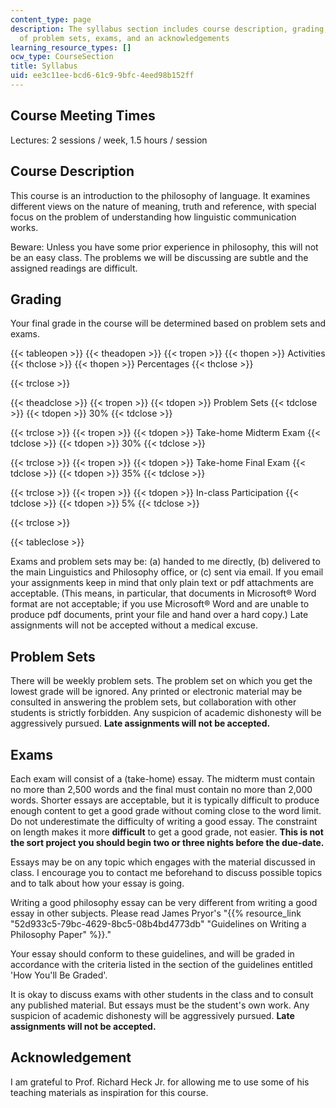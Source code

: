 ```yaml
---
content_type: page
description: The syllabus section includes course description, grading, information
  of problem sets, exams, and an acknowledgements
learning_resource_types: []
ocw_type: CourseSection
title: Syllabus
uid: ee3c11ee-bcd6-61c9-9bfc-4eed98b152ff
---
```


Course Meeting Times
--------------------

Lectures: 2 sessions / week, 1.5 hours / session

Course Description
------------------

This course is an introduction to the philosophy of language. It examines different views on the nature of meaning, truth and reference, with special focus on the problem of understanding how linguistic communication works.

Beware: Unless you have some prior experience in philosophy, this will not be an easy class. The problems we will be discussing are subtle and the assigned readings are difficult.

Grading
-------

Your final grade in the course will be determined based on problem sets and exams.

{{< tableopen >}}
{{< theadopen >}}
{{< tropen >}}
{{< thopen >}}
Activities
{{< thclose >}}
{{< thopen >}}
Percentages
{{< thclose >}}

{{< trclose >}}

{{< theadclose >}}
{{< tropen >}}
{{< tdopen >}}
Problem Sets
{{< tdclose >}}
{{< tdopen >}}
30%
{{< tdclose >}}

{{< trclose >}}
{{< tropen >}}
{{< tdopen >}}
Take-home Midterm Exam
{{< tdclose >}}
{{< tdopen >}}
30%
{{< tdclose >}}

{{< trclose >}}
{{< tropen >}}
{{< tdopen >}}
Take-home Final Exam
{{< tdclose >}}
{{< tdopen >}}
35%
{{< tdclose >}}

{{< trclose >}}
{{< tropen >}}
{{< tdopen >}}
In-class Participation
{{< tdclose >}}
{{< tdopen >}}
5%
{{< tdclose >}}

{{< trclose >}}

{{< tableclose >}}

Exams and problem sets may be: (a) handed to me directly, (b) delivered to the main Linguistics and Philosophy office, or (c) sent via email. If you email your assignments keep in mind that only plain text or pdf attachments are acceptable. (This means, in particular, that documents in Microsoft® Word format are not acceptable; if you use Microsoft® Word and are unable to produce pdf documents, print your file and hand over a hard copy.) Late assignments will not be accepted without a medical excuse.

Problem Sets
------------

There will be weekly problem sets. The problem set on which you get the lowest grade will be ignored. Any printed or electronic material may be consulted in answering the problem sets, but collaboration with other students is strictly forbidden. Any suspicion of academic dishonesty will be aggressively pursued. **Late assignments will not be accepted.**

Exams
-----

Each exam will consist of a (take-home) essay. The midterm must contain no more than 2,500 words and the final must contain no more than 2,000 words. Shorter essays are acceptable, but it is typically difficult to produce enough content to get a good grade without coming close to the word limit. Do not underestimate the difficulty of writing a good essay. The constraint on length makes it more **difficult** to get a good grade, not easier. **This is not the sort project you should begin two or three nights before the due-date.**

Essays may be on any topic which engages with the material discussed in class. I encourage you to contact me beforehand to discuss possible topics and to talk about how your essay is going.

Writing a good philosophy essay can be very different from writing a good essay in other subjects. Please read James Pryor's "{{% resource_link "52d933c5-79bc-4629-8bc5-08b4bd4773db" "Guidelines on Writing a Philosophy Paper" %}}."

Your essay should conform to these guidelines, and will be graded in accordance with the criteria listed in the section of the guidelines entitled 'How You'll Be Graded'.

It is okay to discuss exams with other students in the class and to consult any published material. But essays must be the student's own work. Any suspicion of academic dishonesty will be aggressively pursued. **Late assignments will not be accepted.**

Acknowledgement
---------------

I am grateful to Prof. Richard Heck Jr. for allowing me to use some of his teaching materials as inspiration for this course.